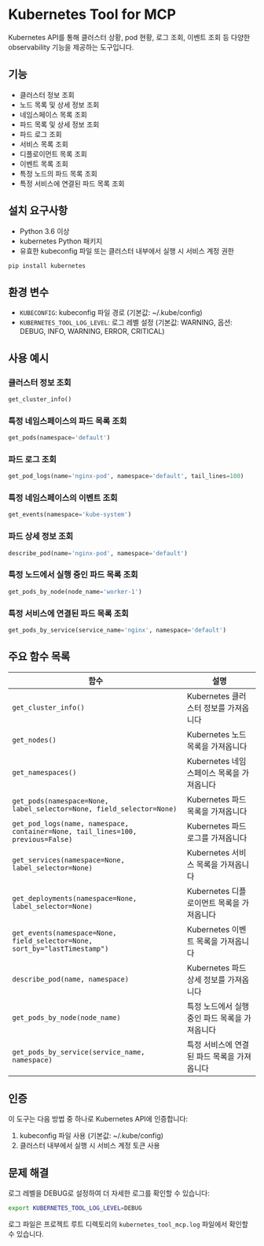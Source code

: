 # Kubernetes Tool for MCP

Kubernetes API를 통해 클러스터 상황, pod 현황, 로그 조회, 이벤트 조회 등 다양한 observability 기능을 제공하는 도구입니다.

## 기능

- 클러스터 정보 조회
- 노드 목록 및 상세 정보 조회
- 네임스페이스 목록 조회
- 파드 목록 및 상세 정보 조회
- 파드 로그 조회
- 서비스 목록 조회
- 디플로이먼트 목록 조회
- 이벤트 목록 조회
- 특정 노드의 파드 목록 조회
- 특정 서비스에 연결된 파드 목록 조회

## 설치 요구사항

- Python 3.6 이상
- kubernetes Python 패키지
- 유효한 kubeconfig 파일 또는 클러스터 내부에서 실행 시 서비스 계정 권한

```bash
pip install kubernetes
```

## 환경 변수

- `KUBECONFIG`: kubeconfig 파일 경로 (기본값: ~/.kube/config)
- `KUBERNETES_TOOL_LOG_LEVEL`: 로그 레벨 설정 (기본값: WARNING, 옵션: DEBUG, INFO, WARNING, ERROR, CRITICAL)

## 사용 예시

### 클러스터 정보 조회

```python
get_cluster_info()
```

### 특정 네임스페이스의 파드 목록 조회

```python
get_pods(namespace='default')
```

### 파드 로그 조회

```python
get_pod_logs(name='nginx-pod', namespace='default', tail_lines=100)
```

### 특정 네임스페이스의 이벤트 조회

```python
get_events(namespace='kube-system')
```

### 파드 상세 정보 조회

```python
describe_pod(name='nginx-pod', namespace='default')
```

### 특정 노드에서 실행 중인 파드 목록 조회

```python
get_pods_by_node(node_name='worker-1')
```

### 특정 서비스에 연결된 파드 목록 조회

```python
get_pods_by_service(service_name='nginx', namespace='default')
```

## 주요 함수 목록

| 함수 | 설명 |
|------|------|
| `get_cluster_info()` | Kubernetes 클러스터 정보를 가져옵니다 |
| `get_nodes()` | Kubernetes 노드 목록을 가져옵니다 |
| `get_namespaces()` | Kubernetes 네임스페이스 목록을 가져옵니다 |
| `get_pods(namespace=None, label_selector=None, field_selector=None)` | Kubernetes 파드 목록을 가져옵니다 |
| `get_pod_logs(name, namespace, container=None, tail_lines=100, previous=False)` | Kubernetes 파드 로그를 가져옵니다 |
| `get_services(namespace=None, label_selector=None)` | Kubernetes 서비스 목록을 가져옵니다 |
| `get_deployments(namespace=None, label_selector=None)` | Kubernetes 디플로이먼트 목록을 가져옵니다 |
| `get_events(namespace=None, field_selector=None, sort_by="lastTimestamp")` | Kubernetes 이벤트 목록을 가져옵니다 |
| `describe_pod(name, namespace)` | Kubernetes 파드 상세 정보를 가져옵니다 |
| `get_pods_by_node(node_name)` | 특정 노드에서 실행 중인 파드 목록을 가져옵니다 |
| `get_pods_by_service(service_name, namespace)` | 특정 서비스에 연결된 파드 목록을 가져옵니다 |

## 인증

이 도구는 다음 방법 중 하나로 Kubernetes API에 인증합니다:

1. kubeconfig 파일 사용 (기본값: ~/.kube/config)
2. 클러스터 내부에서 실행 시 서비스 계정 토큰 사용

## 문제 해결

로그 레벨을 DEBUG로 설정하여 더 자세한 로그를 확인할 수 있습니다:

```bash
export KUBERNETES_TOOL_LOG_LEVEL=DEBUG
```

로그 파일은 프로젝트 루트 디렉토리의 `kubernetes_tool_mcp.log` 파일에서 확인할 수 있습니다.